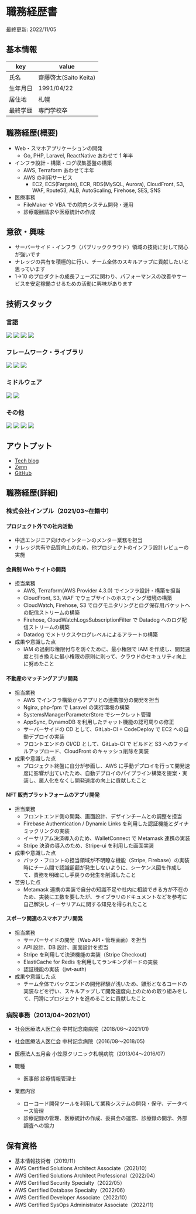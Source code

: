 # 職務経歴書

<p class="updated-date">最終更新: 2022/11/05</p>

## 基本情報

| key      | value                 |
| -------- | --------------------- |
| 氏名     | 齋藤啓太(Saito Keita) |
| 生年月日 | 1991/04/22            |
| 居住地   | 札幌                  |
| 最終学歴 | 専門学校卒            |

## 職務経歴(概要)

- Web・スマホアプリケーションの開発
  - Go, PHP, Laravel, ReactNative あわせて 1 年半
- インフラ設計・構築・ログ収集基盤の構築
  - AWS, Terraform あわせて半年
  - AWS の利用サービス
    - EC2, ECS(Fargate), ECR, RDS(MySQL, Aurora), CloudFront, S3, WAF, Route53, ALB, AutoScaling, Firehose, SES, SNS
- 医療事務
  - FileMaker や VBA での院内システム開発・運用
  - 診療報酬請求や医療統計の作成

## 意欲・興味

- サーバーサイド・インフラ（パブリッククラウド）領域の技術に対して関心が強いです
- ナレッジの共有を積極的に行い、チーム全体のスキルアップに貢献したいと思っています
- 1→10 のプロダクトの成長フェーズに関わり、パフォーマンスの改善やサービスを安定稼働させるための活動に興味があります

## 技術スタック

### 言語

<p>
  <img src="https://img.shields.io/badge/-Go-76E1FE.svg?logo=go&style=plastic">
  <img src="https://img.shields.io/badge/-PHP_v7.2~8.0-777BB4.svg?logo=php&style=plastic">
  <img src="https://img.shields.io/badge/-TypeScript_v3.8~4.1-007ACC.svg?logo=typescript&style=plastic">
  <img src="https://img.shields.io/badge/-JavaScript-F7DF1E.svg?logo=javascript&style=plastic">
</p>

### フレームワーク・ライブラリ

<p>
  <img src="https://img.shields.io/badge/-Laravel_v6.8~8.0-E74430.svg?logo=laravel&style=plastic">
  <img src="https://img.shields.io/badge/-React_v17.0-61DAFB.svg?logo=react&style=plastic">
  <img src="https://img.shields.io/badge/-ReactNative_v0.64-61DAFB.svg?logo=react&style=plastic">
</p>

### ミドルウェア

<p>
  <img src="https://img.shields.io/badge/-MySQL_v8.0-4479A1.svg?logo=mysql&style=plastic">
  <img src="https://img.shields.io/badge/-Nginx-009639.svg?logo=nginx&style=plastic">
</p>

### その他

<p>
  <img src="https://img.shields.io/badge/-AWS-232F3E.svg?logo=amazon-aws&style=plastic">
  <img src="https://img.shields.io/badge/-Terraform_v1.1.6-844FBA.svg?logo=terraform&style=plastic">
  <img src="https://img.shields.io/badge/-Docker-2496ED.svg?logo=docker&style=plastic">
  <img src="https://img.shields.io/badge/-Neovim-57A143.svg?logo=Neovim&style=plastic">
</p>

## アウトプット

- [Tech blog](https://blog.saito.page/)
- [Zenn](https://zenn.dev/saito9)
- [GitHub](https://github.com/saitooooooo)

## 職務経歴(詳細)

### 株式会社インプル（2021/03~在籍中）

#### プロジェクト外での社内活動

- 中途エンジニア向けのインターンのメンター業務を担当
- ナレッジ共有や品質向上のため、他プロジェクトのインフラ設計レビューの実施

#### 会員制 Web サイトの開発

- 担当業務
  - AWS, Terraform(AWS Provider 4.3.0) でインフラ設計・構築を担当
  - CloudFront, S3, WAF でウェブサイトのホスティング環境の構築
  - CloudWatch, Firehose, S3 でログモニタリングとログ保存用バケットへの配信ストリームの構築
  - Firehose, CloudWatchLogsSubscriptionFilter で Datadog へのログ配信ストリームの構築
  - Datadog でメトリクスやログレベルによるアラートの構築
- 成果や意識した点
  - IAM の過剰な権限付与を防ぐために、最小権限で IAM を作成し、開発速度と引き換えに最小権限の原則に則って、クラウドのセキュリティ向上に努めたこと

#### 不動産のマッチングアプリ開発

- 担当業務
  - AWS でインフラ構築からアプリとの連携部分の開発を担当
  - Nginx, php-fpm で Laravel の実行環境の構築
  - SystemsManagerParameterStore でシークレット管理
  - AppSync, DynamoDB を利用したチャット機能の認可周りの修正
  - サーバーサイドの CD として、GitLab-CI + CodeDeploy で EC2 への自動デプロイの実装
  - フロントエンドの CI/CD として、GitLab-CI で ビルドと S3 へのファイルアップロード、CloudFront のキャッシュ削除を実装
- 成果や意識した点
  - プロジェクト終盤に自分が参画し、AWS に手動デプロイを行って開発速度に影響が出ていたため、自動デプロイのパイプライン構築を提案・実装し、属人化をなくし開発速度の向上に貢献したこと

#### NFT 販売プラットフォームのアプリ開発

- 担当業務
  - フロントエンド側の開発、画面設計、デザインチームとの調整を担当
  - Firebase Authentication / Dynamic Links を利用した認証機能とダイナミックリンクの実装
  - イーサリアム決済導入のため、WalletConnect で Metamask 連携の実装
  - Stripe 決済の導入のため、Stripe-ui を利用した画面実装
- 成果や意識した点
  - バック・フロントの担当領域が不明瞭な機能（Stripe, Firebase）の実装時にチーム間で認識齟齬が発生しないように、シーケンス図を作成して、責務を明確にし手戻りの発生を削減したこと
- 苦労した点
  - Metamask 連携の実装で自分の知識不足や社内に相談できる方が不在のため、実装に工数を要したが、ライブラリのドキュメントなどを参考に自己解決し イーサリアムに関する知見を得られたこと

#### スポーツ関連のスマホアプリ開発

- 担当業務
  - サーバーサイドの開発（Web API・管理画面）を担当
  - API 設計、DB 設計、画面設計を担当
  - Stripe を利用して決済機能の実装（Stripe Checkout)
  - ElastiCache for Redis を利用してランキングボードの実装
  - 認証機能の実装（jwt-auth)
- 成果や意識した点
  - チーム全体でバックエンドの開発経験が浅いため、雛形となるコードの実装などを行い、スキルアップして開発速度向上のための取り組みをして、円滑にプロジェクトを進めることに貢献したこと

### 病院事務（2013/04~2021/01）

- 社会医療法人医仁会 中村記念南病院（2018/06〜2021/01)
- 社会医療法人医仁会 中村記念病院（2016/08〜2018/05)
- 医療法人五月会 小笠原クリニック札幌病院（2013/04〜2016/07)

- 職種
  - 医事部 診療情報管理士
- 業務内容
  - ローコード開発ツールを利用して業務システムの開発・保守、データベース管理
  - 診療記録の管理、医療統計の作成、委員会の運営、診療録の開示、外部調査への協力

## 保有資格

- 基本情報技術者（2019/11）
- AWS Certified Solutions Architect Associate（2021/10）
- AWS Certified Solutions Architect Professional（2022/04）
- AWS Certified Security Specialty（2022/05）
- AWS Certified Database Specialty（2022/06）
- AWS Certified Developer Associate（2022/10）
- AWS Certified SysOps Administrator Associate（2022/11）
